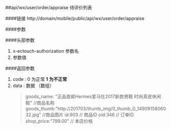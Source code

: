 ##api/wx/user/order/appraise  待评价列表

####链接
     http://domain/mobile/public/api/wx/user/order/appraise

####参数

####头部参数
1. x-ectouch-authorization     参数名
2.    参数值


####返回参数
1. code : 0 为正常   **1 为不正常**
2. data  : 数据 （数组）
    > goods_name: "正品直邮Hermes爱马仕2017新款男鞋 时尚真皮休闲鞋"       //商品名称
    > goods_thumb:"http://201703/thumb_img/0_thumb_G_1490915806032.jpg"    //商品图片
    > id:903                                             // 商品ID
    > oid:346                                            // 订单ID
    > shop_price:"799.00"                                // 本店价格

